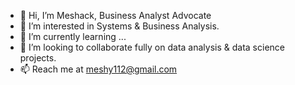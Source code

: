 - 👋 Hi, I’m Meshack, Business Analyst Advocate 
- 👀 I’m interested in Systems & Business Analysis. 
- 🌱 I’m currently learning ...
- 💞️ I’m looking to collaborate fully on data analysis & data science projects. 
- 📫 Reach me at meshy112@gmail.com

<!---
Mmialla/Mmialla is a ✨ special ✨ repository because its `README.md` (this file) appears on your GitHub profile.
You can click the Preview link to take a look at your changes.
--->
